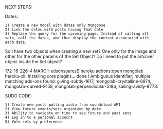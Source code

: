
NEXT STEPS:

Dates:

	1) Create a new model with dates only Mongoose
	2) Link the dates with posts having that date
	3) Replace the query for the upcoming page. Instead of calling all sets, call the dates, and then display the content associated with each date.

So I have two objects when creating a new set? One only for the image and other for the other params of the Set Object? Do I need to put the artcover object inside the Set object?




172-16-226-4:MARCH edsonsoares$ heroku addons:open mongolab
heroku-cli: Installing core plugins... done
 !    Ambiguous identifier; multiple matching add-ons found: giving-subtly-1617, mongolab-crystalline-6974, mongolab-curved-9158, mongolab-perpendicular-5186, sailing-avidly-8773.

 SUDO CODE:

 	1) Create new posts pulling audio from soundcloud API
 	2) View future events/sets organized by date
 	3) Ability to navigate on time to see future and past sets
 	4) Log in to a personal account
 	5) Vote sets by preference

 	